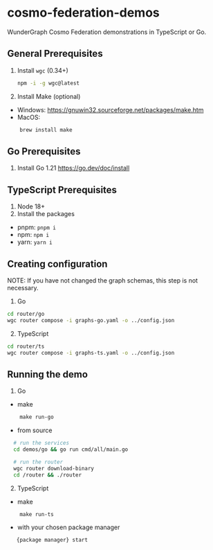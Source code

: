 # cosmo-federation-demos
WunderGraph Cosmo Federation demonstrations in TypeScript or Go.

## General Prerequisites
1. Install `wgc` (0.34+)
    ```bash
    npm -i -g wgc@latest
   ```
2. Install Make (optional)
- Windows: https://gnuwin32.sourceforge.net/packages/make.htm
- MacOS: 
```bash
    brew install make
```

## Go Prerequisites
1. Install Go 1.21 https://go.dev/doc/install

## TypeScript Prerequisites
1. Node 18+
2. Install the packages
- pnpm: `pnpm i`
- npm: `npm i`
- yarn: `yarn i`

## Creating configuration
NOTE: If you have not changed the graph schemas, this step is not necessary.
1. Go
```bash
cd router/go
wgc router compose -i graphs-go.yaml -o ../config.json
```
2. TypeScript
```bash
cd router/ts
wgc router compose -i graphs-ts.yaml -o ../config.json
```

## Running the demo
1. Go
- make
```makefile
    make run-go
```
- from source
```bash
  # run the services
  cd demos/go && go run cmd/all/main.go
```
```bash
  # run the router
  wgc router download-binary
  cd /router && ./router
```
2. TypeScript
- make
```makefile
    make run-ts
```
- with your chosen package manager
```bash
   {package manager} start
```